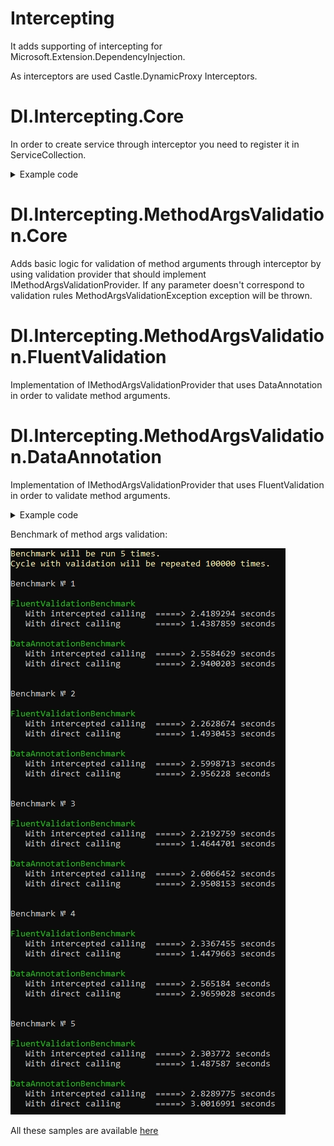 # Intercepting
It adds supporting of intercepting for Microsoft.Extension.DependencyInjection.

As interceptors are used Castle.DynamicProxy Interceptors.

# DI.Intercepting.Core
In order to create service through interceptor you need to register it in ServiceCollection.

<details><summary>Example code</summary>
<p>

Your service:
```c#
using Simple_Project.Models;

namespace Simple_Project.Services
{
    public class SomeServiceForSomeModel1 : ISomeServiceForSomeModel1
    {
        public bool AddSomeModel1(SomeModel1 someModel1)
        {
            Console.WriteLine($"SomeModel1 {JsonConvert.SerializeObject(someModel1)} was added");
            return true;
        }
    }
}
```
Your interceptor:
```c#
using System;
using DI.Intercepting.Core.Abstract;

namespace Simple_Project
{
    public class SomeProxyProvider : IInterceptingProvider
    {
        public void Intercept(IInvocationContext context, InvocationDelegate next)
        {
            WriteMessage($"Method {context.ServiceMethodInfo.Name} has started execution.");
            next();
            WriteMessage($"Method {context.ServiceMethodInfo.Name} has finished execution and returned { context.ExecuteTargetMethod() }.");
        }

        private void WriteMessage(string message)
        {
            Console.ForegroundColor = ConsoleColor.Green;
            Console.WriteLine(message);
            Console.ResetColor();
        }
    }
}

```
Program:
```c#
using System;
using Microsoft.Extensions.DependencyInjection;
using Simple_Project.Abstracts;
using Simple_Project.Services;
using Microsoft.Extensions.DependencyInjection.Intercepting;
using Simple_Project.Models;
using DI.Intercepting.Core.Extensions;

namespace Simple_Project
{
    class Program
    {
        private static IServiceProvider serviceProvider;

        static void Main(string[] args)
        {
            ConfigureServices();
            ISomeServiceForSomeModel1 someServiceForSomeModel1 = serviceProvider.GetService<ISomeServiceForSomeModel1>();
            someServiceForSomeModel1.AddSomeModel1(new SomeModel1());

            Console.ReadLine();
            /* Output:
                This info from middleware!
                Method AddSomeModel1 has started execution.
                SomeModel1 {"Name":null,"Count":0} was added
                Method AddSomeModel1 has finished execution and returned True.
                This info from middleware!
            */
        }

        static void ConfigureServices()
        {
            IServiceCollection serviceCollection = new ServiceCollection();

            serviceCollection.AddThroughInterceptorsPipeline(sc =>
            {
                sc
                .AddInvocationMiddleware((ctx, next) =>
                {
                    Console.WriteLine("This info from middleware before method execution!");
                    next();
                    Console.WriteLine("This info from middleware after method execution!");

                }) // Register middleware
                .AddSingleton(new SomeProxyProvider()); // Register interceptor as singleton
            })
            .AddSingleton<ISomeServiceForSomeModel1, SomeServiceForSomeModel1>(); // Register service that you need to call through interceptor

            serviceProvider = serviceCollection.BuildServiceProvider();
        }
    }
}

```
</p>
</details>

# DI.Intercepting.MethodArgsValidation.Core
Adds basic logic for validation of method arguments through interceptor by using validation provider that should implement IMethodArgsValidationProvider. If any parameter doesn't correspond to validation rules MethodArgsValidationException exception will be thrown.

# DI.Intercepting.MethodArgsValidation.FluentValidation
Implementation of IMethodArgsValidationProvider that uses DataAnnotation in order to validate method arguments.

# DI.Intercepting.MethodArgsValidation.DataAnnotation
Implementation of IMethodArgsValidationProvider that uses FluentValidation in order to validate method arguments.

<details><summary>Example code</summary>
<p>
Service:
```c#
using System;
using MethodArgsValidationSample.Abstracts;
using MethodArgsValidationSample.Models;
using Newtonsoft.Json;

namespace MethodArgsValidationSample.Services
{
    public class DataAnnotationSampleService : IDataAnnotationSampleService
    {
        public void Add(DataAnnotationSampleModel model)
        {
            Console.WriteLine($"SomeModel1 {JsonConvert.SerializeObject(model)} was added");
        }

        public DataAnnotationSampleModel Remove(DataAnnotationSampleModel model)
        {
            Console.WriteLine($"SomeModel1 {JsonConvert.SerializeObject(model)} was removed");
            return model;
        }
    }
}
```
Model:
```c#
using System.ComponentModel.DataAnnotations;

namespace MethodArgsValidationSample.Models
{
    public class DataAnnotationSampleModel
    {
        [Required]
        public string Name { get; set; }

        public string Surname { get; set; }

        [Required]
        public string Address { get; set; }

        [Range(10, 20)]
        public int Age { get; set; }
    }
}
```
Program:
```c#
using System;
using Microsoft.Extensions.DependencyInjection;
using Microsoft.Extensions.DependencyInjection.Intercepting;
using MethodArgsValidationSample.Abstracts;
using MethodArgsValidationSample.Services;
using MethodArgsValidationSample.Models;
using Microsoft.Extensions.DependencyInjection.Intercepting.MethodArgsValidation.DataAnnotation;
using DI.Intercepting.MethodArgsValidation.Core;
using Microsoft.Extensions.DependencyInjection.Intercepting.Logging;
using DI.Intercepting.Logging.Core.Abstract;

namespace MethodArgsValidationSample
{
    class Program
    {
        private static IServiceProvider serviceProvider;

        static void Main(string[] args)
        {
            ConfigureServices();
            IDataAnnotationSampleService someServiceForSomeModel1 = serviceProvider.GetService<IDataAnnotationSampleService>();

            try
            {
                someServiceForSomeModel1.Add(new DataAnnotationSampleModel());
            }
            catch (MethodArgsValidationException e)
            {
                /* Error:
                INFO FROM LOGGER: Invocation of "Add" method of "IDataAnnotationSampleService" service has started with following parameters:

                    model: {"Name":null,"Surname":null,"Address":null,"Age":0}

                INFO FROM LOGGER: An error has occured in "Add" method of service "IDataAnnotationSampleService" upon an attempt to validate arguments.

                    Arguments that was not passed validation:

                        model (DataAnnotationSampleModel) - Validation failed :
                            Name:
                                The Name field is required.
                            Address:
                                The Address field is required.
                            Age:
                                The field Age must be between 10 and 20.
                */
            }
            Console.ReadLine();
            
                someServiceForSomeModel1.Add(new DataAnnotationSampleModel { Name = "1234567890", Address = "SomeAdress", Age = 15 });
            
                /* Success:
                INFO FROM LOGGER: Invocation of "Add" method of "IDataAnnotationSampleService" service has started with following parameters:

                    model: {"Name":"1234567890","Surname":null,"Address":"SomeAdress","Age":15}

                    SomeModel1 {"Name":"1234567890","Surname":null,"Address":"SomeAdress","Age":15} was added
                INFO FROM LOGGER: Invocation of "Add" method of "IDataAnnotationSampleService" service has finished invocation and returned null
                */

            Console.ReadLine();
        }

        static void ConfigureServices()
        {
            IServiceCollection serviceCollection = new ServiceCollection();

            serviceCollection.AddSingleton<IMethodInvocationLogger, Logger>();
            serviceCollection.AddThroughInterceptorsPipeline(sc =>
            {
                sc
                .AddInterceptionLogger()
                .AddDataAnnotationMethodArgsValidationProvider(); // Register DataAnnotationMethodArgsValidationProvider in pipeline that will be validate method arguments
            })
            .AddSingleton<IDataAnnotationSampleService, DataAnnotationSampleService>(); // Register service that you need to call through interceptor

            serviceProvider = serviceCollection.BuildServiceProvider();
        }
    }
}
```
</p>
</details>

Benchmark of method args validation:

![alt text](https://github.com/skynetigor/Intercepting/blob/master/benchmarks/Results/MethodArgsValidationBenchmarkResult.jpg)


All these samples are available [here](https://github.com/skynetigor/Intercepting/tree/master/samples)
